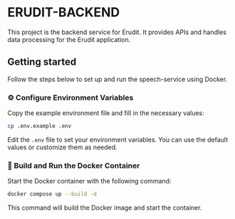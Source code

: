 # ERUDIT-BACKEND
This project is the backend service for Erudit. It provides APIs and handles data processing for the Erudit application.

## Getting started
Follow the steps below to set up and run the speech-service using Docker.
   
### ⚙️ Configure Environment Variables

Copy the example environment file and fill in the necessary values:

```bash
cp .env.example .env
```

Edit the `.env` file to set your environment variables. You can use the default values or customize them as needed.

### 🐳 Build and Run the Docker Container

Start the Docker container with the following command:

```bash
docker compose up --build -d
```

This command will build the Docker image and start the container.
